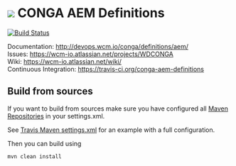 <img src="http://wcm.io/images/favicon-16@2x.png"/> CONGA AEM Definitions
======
[![Build Status](https://travis-ci.org/conga-aem-definitions.png?branch=develop)](https://travis-ci.org/conga-aem-definitions)

Documentation: http://devops.wcm.io/conga/definitions/aem/<br/>
Issues: https://wcm-io.atlassian.net/projects/WDCONGA<br/>
Wiki: https://wcm-io.atlassian.net/wiki/<br/>
Continuous Integration: https://travis-ci.org/conga-aem-definitions


## Build from sources

If you want to build from sources make sure you have configured all [Maven Repositories](http://devops.wcm.io/maven.html) in your settings.xml.

See [Travis Maven settings.xml](https://github.com/conga-aem-definitions/blob/master/.travis.maven-settings.xml) for an example with a full configuration.

Then you can build using

```
mvn clean install
```
